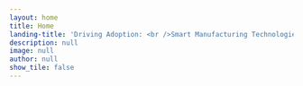 ```yaml
---
layout: home
title: Home
landing-title: 'Driving Adoption: <br />Smart Manufacturing Technologies'
description: null
image: null
author: null
show_tile: false
---
```


<!-- Supercharging Local Economies -->
